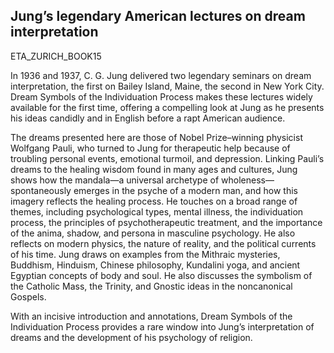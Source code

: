 ## Jung’s legendary American lectures on dream interpretation
ETA_ZURICH_BOOK15

In 1936 and 1937, C. G. Jung delivered two legendary seminars on dream interpretation, the first on Bailey Island, Maine, the second in New York City. Dream Symbols of the Individuation Process makes these lectures widely available for the first time, offering a compelling look at Jung as he presents his ideas candidly and in English before a rapt American audience.

The dreams presented here are those of Nobel Prize–winning physicist Wolfgang Pauli, who turned to Jung for therapeutic help because of troubling personal events, emotional turmoil, and depression. Linking Pauli’s dreams to the healing wisdom found in many ages and cultures, Jung shows how the mandala—a universal archetype of wholeness—spontaneously emerges in the psyche of a modern man, and how this imagery reflects the healing process. He touches on a broad range of themes, including psychological types, mental illness, the individuation process, the principles of psychotherapeutic treatment, and the importance of the anima, shadow, and persona in masculine psychology. He also reflects on modern physics, the nature of reality, and the political currents of his time. Jung draws on examples from the Mithraic mysteries, Buddhism, Hinduism, Chinese philosophy, Kundalini yoga, and ancient Egyptian concepts of body and soul. He also discusses the symbolism of the Catholic Mass, the Trinity, and Gnostic ideas in the noncanonical Gospels.

With an incisive introduction and annotations, Dream Symbols of the Individuation Process provides a rare window into Jung’s interpretation of dreams and the development of his psychology of religion.